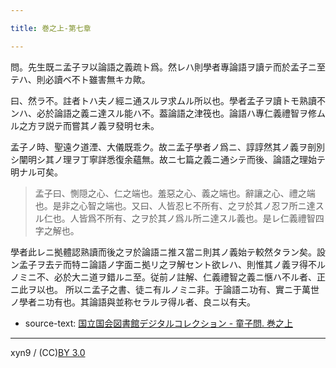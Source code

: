```yaml
---

title: 巻之上-第七章

---
```



問。先生既ニ孟子ヲ以論語之義疏ト爲。然レハ則學者專論語ヲ讀テ而於孟子ニ至テハ、則必讀ベ不ト雖害無キカ歟。

曰、然ラ不。註者トハ夫ノ經ニ通スルヲ求ムル所以也。學者孟子ヲ讀トモ熟讀不ンハ、必於論語之義ニ達スル能ハ不。葢論語之津筏也。論語ハ專仁義禮智ヲ修ムル之方ヲ説テ而嘗其ノ義ヲ發明セ未。

孟子ノ時、聖遠ク道湮、大儀既乖ク。故ニ孟子學者ノ爲ニ、諄諄然其ノ義ヲ剖別シ闡明シ其ノ理ヲ丁寧詳悉復余蘊無。故ニ七篇之義ニ通シテ而後、論語之理始テ明ナル可矣。

> 孟子曰、惻隠之心、仁之端也。羞惡之心、義之端也。辭讓之心、禮之端也。是非之心智之端也。又曰、人皆忍ヒ不所有、之ヲ於其ノ忍フ所ニ達スル仁也。人皆爲不所有、之ヲ於其ノ爲ル所ニ達スル義也。是レ仁義禮智四字之解也。

學者此レニ拠體認熟讀而後之ヲ於論語ニ推ス當ニ則其ノ義始テ較然タラン矣。設ン孟子ヲ去テ而特ニ論語ノ字面ニ拠リ之ヲ解セント欲レハ、則惟其ノ義ヲ得不ルノミニ不、必於大ニ道ヲ錯ルニ至。従前ノ註解、仁義禮智之義ニ愜ハ不ル者、正ニ此ヲ以也。
所以ニ孟子之書、徒ニ有ルノミニ非。于論語ニ功有、實ニ于萬世ノ學者ニ功有也。其論語與並称セラルヲ得ル者、良ニ以有夫。





* source-text: [国立国会図書館デジタルコレクション - 童子問. 巻之上](http://dl.ndl.go.jp/info:ndljp/pid/757852/10)

---
xyn9 / (CC)[BY 3.0](https://creativecommons.org/licenses/by/3.0/deed)

